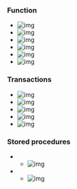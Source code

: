 ### Function
- ![img](images/function0.png)
- ![img](images/function1.png)
- ![img](images/function2.png)
- ![img](images/function3.png)
- ![img](images/function4.png)
- ![img](images/function5.png)
### Transactions
- ![img](images/transactions1.png)
- ![img](images/transactions2.png)
- ![img](images/transactions3.png)
- ![img](images/transactions4.png)
- ![img](images/transactions5.png)
### Stored procedures
- - ![img](images/store_procedures1.png)
- - ![img](images/store_procedures2.jpg)
